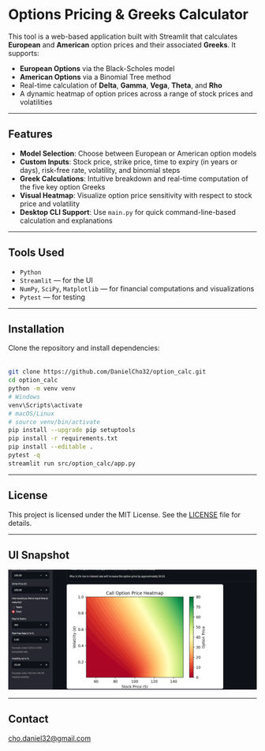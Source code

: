 # Options Pricing & Greeks Calculator

This tool is a web-based application built with Streamlit that calculates **European** and **American** option prices and their associated **Greeks**. It supports:

- **European Options** via the Black-Scholes model  
- **American Options** via a Binomial Tree method  
- Real-time calculation of **Delta**, **Gamma**, **Vega**, **Theta**, and **Rho**  
- A dynamic heatmap of option prices across a range of stock prices and volatilities

---

## Features

- **Model Selection**: Choose between European or American option models  
- **Custom Inputs**: Stock price, strike price, time to expiry (in years or days), risk-free rate, volatility, and binomial steps  
- **Greek Calculations**: Intuitive breakdown and real-time computation of the five key option Greeks  
- **Visual Heatmap**: Visualize option price sensitivity with respect to stock price and volatility  
- **Desktop CLI Support**: Use `main.py` for quick command-line-based calculation and explanations
  
---

## Tools Used

- `Python`  
- `Streamlit` — for the UI  
- `NumPy`, `SciPy`, `Matplotlib` — for financial computations and visualizations
- `Pytest` — for testing

---

## Installation

Clone the repository and install dependencies:

```bash

git clone https://github.com/DanielCho32/option_calc.git
cd option_calc
python -m venv venv
# Windows
venv\Scripts\activate
# macOS/Linux
# source venv/bin/activate
pip install --upgrade pip setuptools
pip install -r requirements.txt
pip install --editable .
pytest -q
streamlit run src/option_calc/app.py

```

---

## License

This project is licensed under the MIT License. See the [LICENSE](LICENSE) file for details.

---

## UI Snapshot

![UI Preview](assets/preview_heatmap.png)

---

## Contact

cho.daniel32@gmail.com
